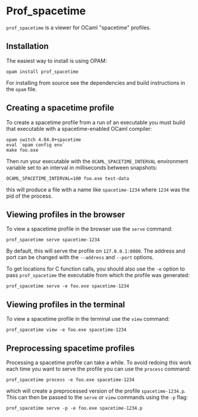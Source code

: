 # Prof_spacetime

`prof_spacetime` is a viewer for OCaml "spacetime" profiles.

## Installation

The easiest way to install is using OPAM:

    opam install prof_spacetime

For installing from source see the dependencies and build instructions
in the `opam` file.

## Creating a spacetime profile

To create a spacetime profile from a run of an executable you must build
that executable with a spacetime-enabled OCaml compiler:

    opam switch 4.04.0+spacetime
    eval `opam config env`
    make foo.exe

Then run your executable with the `OCAML_SPACETIME_INTERVAL` environment
variable set to an interval in milliseconds between snapshots:

    OCAML_SPACETIME_INTERVAL=100 foo.exe test-data

this will produce a file with a name like `spacetime-1234` where `1234`
was the pid of the process.

## Viewing profiles in the browser

To view a spacetime profile in the browser use the `serve` command:

    prof_spacetime serve spacetime-1234

By default, this will serve the profile on `127.0.0.1:8080`. The address
and port can be changed with the `--address` and `--port` options.

To get locations for C function calls, you should also use the `-e`
option to pass `prof_spacetime` the executable from which the profile was
generated:

    prof_spacetime serve -e foo.exe spacetime-1234

## Viewing profiles in the terminal

To view a spacetime profile in the terminal use the `view` command:

    prof_spacetime view -e foo.exe spacetime-1234

## Preprocessing spacetime profiles

Processing a spacetime profile can take a while. To avoid redoing this
work each time you want to serve the profile you can use the `process`
command:

    prof_spacetime process -e foo.exe spacetime-1234

which will create a preprocessed version of the profile
`spacetime-1234.p`. This can then be passed to the `serve` or `view`
commands using the `-p` flag:

    prof_spacetime serve -p -e foo.exe spacetime-1234.p